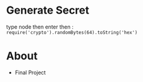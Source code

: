 # Generate Secret
type node then enter then : `require('crypto').randomBytes(64).toString('hex')`

# About

-   Final Project